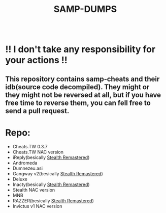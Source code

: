 
<div align="center">
  <br>
 <h1>SAMP-DUMPS</h1>
  <br>
  <br>
</div>


# !! I don't take any responsibility for your actions !!

## This repository contains samp-cheats and their idb(source code decompiled). They might or they might not be reversed at all, but if you have free time to reverse them, you can fell free to send a pull request.


# Repo:
- Cheats.TW 0.3.7
- Cheats.TW NAC version
- iReply(besically [Stealth Remastered](https://github.com/Stickey21/Stealth-Remastered/))
- Andromeda
- Dumnezeu.asi
- Gangway v2(besically [Stealth Remastered](https://github.com/Stickey21/Stealth-Remastered/))
- Deluxe
- Inacty(besically [Stealth Remastered](https://github.com/Stickey21/Stealth-Remastered/))
- Stealth NAC version
- MNB
- RAZZER(besically [Stealth Remastered](https://github.com/Stickey21/Stealth-Remastered/))
- Invictus v1 NAC version
